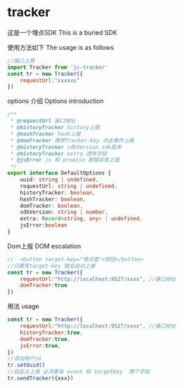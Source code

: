 # tracker
这是一个埋点SDK
This is a buried SDK

使用方法如下
The usage is as follows




```js
//接口上报
import Tracker from 'jc-tracker'
const tr = new Tracker({
    requestUrl:"xxxxxx"
})
```
options 介绍
Options introduction
```ts
/**
 * @requestUrl 接口地址
 * @historyTracker history上报
 * @hashTracker hash上报
 * @domTracker 携带Tracker-key 点击事件上报
 * @historyTracker sdkVersion sdk版本
 * @historyTracker extra 透传字段
 * @jsError js 和 promise 报错异常上报
 */
export interface DefaultOptions {
    uuid: string | undefined,
    requestUrl: string | undefined,
    historyTracker: boolean,
    hashTracker: boolean,
    domTracker: boolean,
    sdkVersion: string | number,
    extra: Record<string, any> | undefined,
    jsError:boolean
}
```
Dom上报
DOM escalation
```js
//  <button target-key="埋点值">按钮</button>
//只要有target-key 就会自动上报
const tr = new Tracker({
    requestUrl:"http://localhost:9527/xxxx", //接口地址
    domTracker:true
})
```

用法
usage
```js
const tr = new Tracker({
    requestUrl:"http://localhost:9527/xxxx", //接口地址
    historyTracker:true,
    domTracker:true,
    jsError:true,
})
//添加用户id
tr.setUuid()
//自定义上报 必须要有 event 和 targetKey  两个字段
tr.sendTracker({xxx})
```